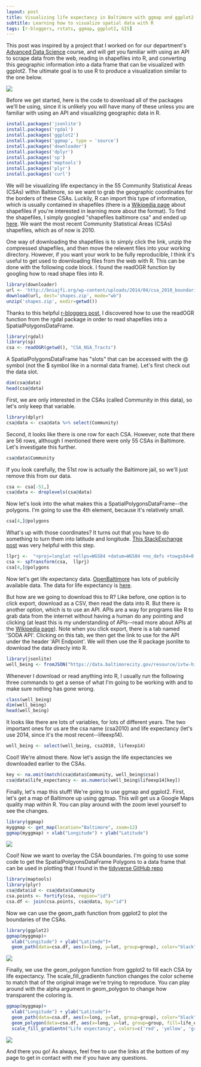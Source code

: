 ```yaml
---
layout: post
title: Visualizing life expectancy in Baltimore with ggmap and ggplot2
subtitle: Learning how to visualize spatial data with R
tags: [r-bloggers, rstats, ggmap, ggplot2, GIS]
---
```


This post was inspired by a project that I worked on for our department's [Advanced Data Science](http://jtleek.com/advdatasci16/) course, and will get you familiar with using an API to scrape data from the web, reading in shapefiles into R, and converting this geographic information into a data frame that can be visualized with ggplot2. The ultimate goal is to use R to produce a visualization similar to the one below.

![]({{site_url}}/img/blog_images/baltimore_life_expectancy.png)

Before we get started, here is the code to download all of the packages we'll be using, since it is unlikely you will have many of these unless you are familiar with using an API and visualizing geographic data in R.


```r
install.packages('jsonlite')
install.packages('rgdal')
install.packages('ggplot2')
install.packages('ggmap', type = 'source')
install.packages('downloader')
install.packages('dplyr')
install.packages('sp')
install.packages('maptools')
install.packages('plyr')
install.packages('curl')
```

We will be visualizing life expectancy in the 55 Community Statistical Areas (CSAs) within Baltimore, so we want to grab the geographic coordinates for the borders of these CSAs. Luckily, R can import this type of information, which is usually contained in shapefiles (there is a [Wikipedia page](https://en.wikipedia.org/wiki/Shapefile) about shapefiles if you're interested in learning more about the format). To find the shapefiles, I simply googled "shapefiles baltimore csa" and ended up [here](http://bniajfi.org/mapping-resources/). We want the most recent Community Statistical Areas (CSAs) shapefiles, which as of now is 2010.

One way of downloading the shapefiles is to simply click the link, unzip the compressed shapefiles, and then move the relevent files into your working directory. However, if you want your work to be fully reproducible, I think it's useful to get used to downloading files from the web with R. This can be done with the following code block. I found the readOGR function by googling how to read shape files into R.

```r
library(downloader)
url <- 'http://bniajfi.org/wp-content/uploads/2014/04/csa_2010_boundaries.zip'
download(url, dest='shapes.zip', mode="wb")
unzip('shapes.zip', exdir=getwd())
```

Thanks to this helpful [r-bloggers post](https://www.r-bloggers.com/things-i-forget-reading-a-shapefile-in-r-with-readogr/), I discovered how to use the readOGR function from the rgdal package in order to read shapefiles into a SpatialPolygonsDataFrame.


```r
library(rgdal)
library(sp)
csa <- readOGR(getwd(), "CSA_NSA_Tracts")
```

A SpatialPolygonsDataFrame has "slots" that can be accessed with the @ symbol (not the \$ symbol like in a normal data frame). Let's first check out the data slot.


```r
dim(csa@data)
head(csa@data)
```

First, we are only interested in the CSAs (called Community in this data), so let's only keep that variable.


```r
library(dplyr)
csa@data <- csa@data %>% select(Community)
```
Second, it looks like there is one row for each CSA. However, note that there are 56 rows, although I mentioned there were only 55 CSAs in Baltimore. Let's investigate this further.


```r
csa@data$Community
```

If you look carefully, the 51st row is actually the Baltimore jail, so we'll just remove this from our data.

```r
csa <- csa[-51,]
csa@data <- droplevels(csa@data)
```

Now let's look into the what makes this a SpatialPolygonsDataFrame--the polygons. I'm going to use the 4th element, because it's relatively small.


```r
csa[4,]@polygons
```

What's up with those coordinates? It turns out that you have to do something to turn them into latitude and longitude. [This StackExchange post](http://gis.stackexchange.com/questions/142156/r-how-to-get-latitudes-and-longitudes-from-a-rasterlayer) was very helpful with this step.


```r
llprj <-  "+proj=longlat +ellps=WGS84 +datum=WGS84 +no_defs +towgs84=0,0,0"
csa <- spTransform(csa,  llprj)
csa[4,]@polygons
```

Now let's get life expectancy data. [OpenBaltimore](https://data.baltimorecity.gov) has lots of publicily available data. The data for life expectancy is [here](https://data.baltimorecity.gov/Neighborhoods/Children-and-Family-Health-Well-Being-2010-2014-/rtbq-mnni).

But how are we going to download this to R? Like before, one option is to click export, download as a CSV, then read the data into R. But there is another option, which is to use an API. APIs are a way for programs like R to grab data from the internet without having a human do any pointing and clicking (at least this is my understanding of APIs--read more about APIs at the [Wikipedia page](https://en.wikipedia.org/wiki/Application_programming_interface)). Note when you click export, there is a tab named 'SODA API'. Clicking on this tab, we then get the link to use for the API under the header 'API Endpoint'. We will then use the R package jsonlite to download the data direcly into R.


```r
library(jsonlite)
well_being <- fromJSON("https://data.baltimorecity.gov/resource/ivtw-hiv6.json")
```

Whenever I download or read anything into R, I usually run the following three commands to get a sense of what I'm going to be working with and to make sure nothing has gone wrong.


```r
class(well_being)
dim(well_being)
head(well_being)
```

It looks like there are lots of variables, for lots of different years. The two important ones for us are the csa name (csa2010) and life expectancy (let's use 2014, since it's the most recent--lifeexp14).


```r
well_being <- select(well_being, csa2010, lifeexp14)
```

Cool! We're almost there. Now let's assign the life expectancies we downloaded earlier to the CSAs.


```r
key <- na.omit(match(csa@data$Community, well_being$csa))
csa@data$life_expectancy <- as.numeric(well_being$lifeexp14[key])
```

Finally, let's map this stuff! We're going to use ggmap and ggplot2. First, let's get a map of Baltimore up using ggmap. This will get us a Google Maps quality map within R. You can play around with the zoom level yourself to see the changes.


```r
library(ggmap)
myggmap <- get_map(location="Baltimore", zoom=12)
ggmap(myggmap) + xlab("Longitude") + ylab("Latitude")
```

![]({{site_url}}/img/blog_images/visualizing-life-expectancy-in-baltimore-with-ggmap_files/figure-html/unnamed-chunk-14-1.png)<!-- -->

Cool! Now we want to overlay the CSA boundaries. I'm going to use some code to get the SpatialPolgyonsDataFrame Polygons to a data frame that can be used in plotting that I found in the [tidyverse GitHub repo](https://github.com/tidyverse/ggplot2/wiki/plotting-polygon-shapefiles)


```r
library(maptools)
library(plyr)
csa@data$id <- csa@data$Community
csa.points <- fortify(csa, region="id")
csa.df <- join(csa.points, csa@data, by="id")
```

Now we can use the geom_path function from ggplot2 to plot the boundaries of the CSAs.


```r
library(ggplot2)
ggmap(myggmap)+
  xlab("Longitude") + ylab("Latitude")+
  geom_path(data=csa.df, aes(x=long, y=lat, group=group), color="black")
```

![]({{site_url}}/img/blog_images/visualizing-life-expectancy-in-baltimore-with-ggmap_files/figure-html/unnamed-chunk-16-1.png)<!-- -->

Finally, we use the geom_polygon function from ggplot2 to fill each CSA by life expectancy. The scale_fill_gradientn function changes the color scheme to match that of the original image we're trying to reproduce. You can play around with the alpha argument in geom_polygon to change how transparent the coloring is.


```r
ggmap(myggmap)+
  xlab("Longitude") + ylab("Latitude")+
  geom_path(data=csa.df, aes(x=long, y=lat, group=group), color="black")+
  geom_polygon(data=csa.df, aes(x=long, y=lat, group=group, fill=life_expectancy), alpha=.75) +
  scale_fill_gradientn("Life expectancy", colors=c('red', 'yellow', 'green'))
```

![]({{site_url}}/img/blog_images/visualizing-life-expectancy-in-baltimore-with-ggmap_files/figure-html/unnamed-chunk-17-1.png)<!-- -->

And there you go! As always, feel free to use the links at the bottom of my page to get in contact with me if you have any questions.  

